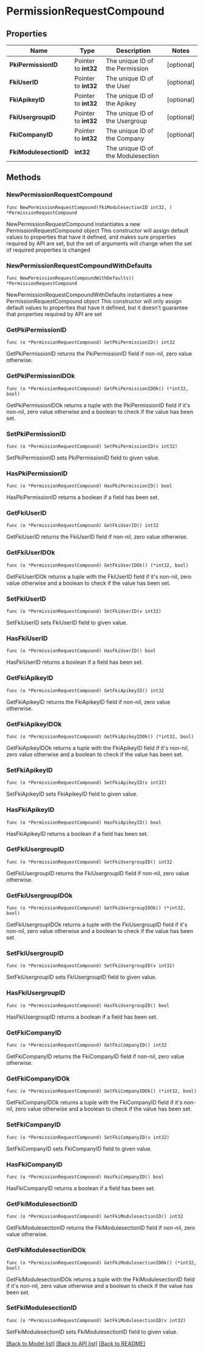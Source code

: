 # PermissionRequestCompound

## Properties

Name | Type | Description | Notes
------------ | ------------- | ------------- | -------------
**PkiPermissionID** | Pointer to **int32** | The unique ID of the Permission | [optional] 
**FkiUserID** | Pointer to **int32** | The unique ID of the User | [optional] 
**FkiApikeyID** | Pointer to **int32** | The unique ID of the Apikey | [optional] 
**FkiUsergroupID** | Pointer to **int32** | The unique ID of the Usergroup | [optional] 
**FkiCompanyID** | Pointer to **int32** | The unique ID of the Company | [optional] 
**FkiModulesectionID** | **int32** | The unique ID of the Modulesection | 

## Methods

### NewPermissionRequestCompound

`func NewPermissionRequestCompound(fkiModulesectionID int32, ) *PermissionRequestCompound`

NewPermissionRequestCompound instantiates a new PermissionRequestCompound object
This constructor will assign default values to properties that have it defined,
and makes sure properties required by API are set, but the set of arguments
will change when the set of required properties is changed

### NewPermissionRequestCompoundWithDefaults

`func NewPermissionRequestCompoundWithDefaults() *PermissionRequestCompound`

NewPermissionRequestCompoundWithDefaults instantiates a new PermissionRequestCompound object
This constructor will only assign default values to properties that have it defined,
but it doesn't guarantee that properties required by API are set

### GetPkiPermissionID

`func (o *PermissionRequestCompound) GetPkiPermissionID() int32`

GetPkiPermissionID returns the PkiPermissionID field if non-nil, zero value otherwise.

### GetPkiPermissionIDOk

`func (o *PermissionRequestCompound) GetPkiPermissionIDOk() (*int32, bool)`

GetPkiPermissionIDOk returns a tuple with the PkiPermissionID field if it's non-nil, zero value otherwise
and a boolean to check if the value has been set.

### SetPkiPermissionID

`func (o *PermissionRequestCompound) SetPkiPermissionID(v int32)`

SetPkiPermissionID sets PkiPermissionID field to given value.

### HasPkiPermissionID

`func (o *PermissionRequestCompound) HasPkiPermissionID() bool`

HasPkiPermissionID returns a boolean if a field has been set.

### GetFkiUserID

`func (o *PermissionRequestCompound) GetFkiUserID() int32`

GetFkiUserID returns the FkiUserID field if non-nil, zero value otherwise.

### GetFkiUserIDOk

`func (o *PermissionRequestCompound) GetFkiUserIDOk() (*int32, bool)`

GetFkiUserIDOk returns a tuple with the FkiUserID field if it's non-nil, zero value otherwise
and a boolean to check if the value has been set.

### SetFkiUserID

`func (o *PermissionRequestCompound) SetFkiUserID(v int32)`

SetFkiUserID sets FkiUserID field to given value.

### HasFkiUserID

`func (o *PermissionRequestCompound) HasFkiUserID() bool`

HasFkiUserID returns a boolean if a field has been set.

### GetFkiApikeyID

`func (o *PermissionRequestCompound) GetFkiApikeyID() int32`

GetFkiApikeyID returns the FkiApikeyID field if non-nil, zero value otherwise.

### GetFkiApikeyIDOk

`func (o *PermissionRequestCompound) GetFkiApikeyIDOk() (*int32, bool)`

GetFkiApikeyIDOk returns a tuple with the FkiApikeyID field if it's non-nil, zero value otherwise
and a boolean to check if the value has been set.

### SetFkiApikeyID

`func (o *PermissionRequestCompound) SetFkiApikeyID(v int32)`

SetFkiApikeyID sets FkiApikeyID field to given value.

### HasFkiApikeyID

`func (o *PermissionRequestCompound) HasFkiApikeyID() bool`

HasFkiApikeyID returns a boolean if a field has been set.

### GetFkiUsergroupID

`func (o *PermissionRequestCompound) GetFkiUsergroupID() int32`

GetFkiUsergroupID returns the FkiUsergroupID field if non-nil, zero value otherwise.

### GetFkiUsergroupIDOk

`func (o *PermissionRequestCompound) GetFkiUsergroupIDOk() (*int32, bool)`

GetFkiUsergroupIDOk returns a tuple with the FkiUsergroupID field if it's non-nil, zero value otherwise
and a boolean to check if the value has been set.

### SetFkiUsergroupID

`func (o *PermissionRequestCompound) SetFkiUsergroupID(v int32)`

SetFkiUsergroupID sets FkiUsergroupID field to given value.

### HasFkiUsergroupID

`func (o *PermissionRequestCompound) HasFkiUsergroupID() bool`

HasFkiUsergroupID returns a boolean if a field has been set.

### GetFkiCompanyID

`func (o *PermissionRequestCompound) GetFkiCompanyID() int32`

GetFkiCompanyID returns the FkiCompanyID field if non-nil, zero value otherwise.

### GetFkiCompanyIDOk

`func (o *PermissionRequestCompound) GetFkiCompanyIDOk() (*int32, bool)`

GetFkiCompanyIDOk returns a tuple with the FkiCompanyID field if it's non-nil, zero value otherwise
and a boolean to check if the value has been set.

### SetFkiCompanyID

`func (o *PermissionRequestCompound) SetFkiCompanyID(v int32)`

SetFkiCompanyID sets FkiCompanyID field to given value.

### HasFkiCompanyID

`func (o *PermissionRequestCompound) HasFkiCompanyID() bool`

HasFkiCompanyID returns a boolean if a field has been set.

### GetFkiModulesectionID

`func (o *PermissionRequestCompound) GetFkiModulesectionID() int32`

GetFkiModulesectionID returns the FkiModulesectionID field if non-nil, zero value otherwise.

### GetFkiModulesectionIDOk

`func (o *PermissionRequestCompound) GetFkiModulesectionIDOk() (*int32, bool)`

GetFkiModulesectionIDOk returns a tuple with the FkiModulesectionID field if it's non-nil, zero value otherwise
and a boolean to check if the value has been set.

### SetFkiModulesectionID

`func (o *PermissionRequestCompound) SetFkiModulesectionID(v int32)`

SetFkiModulesectionID sets FkiModulesectionID field to given value.



[[Back to Model list]](../README.md#documentation-for-models) [[Back to API list]](../README.md#documentation-for-api-endpoints) [[Back to README]](../README.md)


